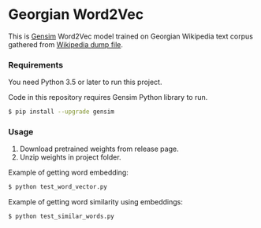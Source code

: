 # Georgian Word2Vec

This is [Gensim](https://radimrehurek.com/gensim/) Word2Vec model trained on Georgian Wikipedia text corpus gathered from [Wikipedia dump file](https://dumps.wikimedia.org/kawiki/latest/kawiki-latest-pages-articles.xml.bz2).

### Requirements

You need Python 3.5 or later to run this project.

Code in this repository requires Gensim Python library to run.

```sh
$ pip install --upgrade gensim 
```

### Usage

1. Download pretrained weights from release page.
2. Unzip weights in project folder.

Example of getting word embedding:
```sh
$ python test_word_vector.py 
```

Example of getting word similarity using embeddings:
```sh
$ python test_similar_words.py 
```